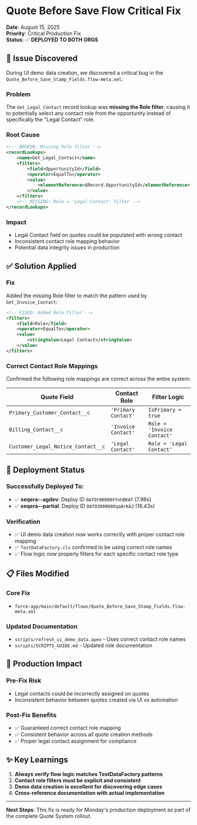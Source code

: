 # Quote Before Save Flow Critical Fix

**Date**: August 15, 2025  
**Priority**: Critical Production Fix  
**Status**: ✅ **DEPLOYED TO BOTH ORGS**

## 🚨 **Issue Discovered**

During UI demo data creation, we discovered a critical bug in the `Quote_Before_Save_Stamp_Fields.flow-meta.xml`:

### **Problem**
The `Get_Legal_Contact` record lookup was **missing the Role filter**, causing it to potentially select any contact role from the opportunity instead of specifically the "Legal Contact" role.

### **Root Cause**
```xml
<!-- BROKEN: Missing Role filter -->
<recordLookups>
    <name>Get_Legal_Contact</name>
    <filters>
        <field>OpportunityId</field>
        <operator>EqualTo</operator>
        <value>
            <elementReference>$Record.OpportunityId</elementReference>
        </value>
    </filters>
    <!-- MISSING: Role = 'Legal Contact' filter -->
</recordLookups>
```

### **Impact**
- Legal Contact field on quotes could be populated with wrong contact
- Inconsistent contact role mapping behavior
- Potential data integrity issues in production

## ✅ **Solution Applied**

### **Fix**
Added the missing Role filter to match the pattern used by `Get_Invoice_Contact`:

```xml
<!-- FIXED: Added Role filter -->
<filters>
    <field>Role</field>
    <operator>EqualTo</operator>
    <value>
        <stringValue>Legal Contact</stringValue>
    </value>
</filters>
```

### **Correct Contact Role Mappings**
Confirmed the following role mappings are correct across the entire system:

| Quote Field | Contact Role | Filter Logic |
|-------------|--------------|--------------|
| `Primary_Customer_Contact__c` | `'Primary Contact'` | `IsPrimary = true` |
| `Billing_Contact__c` | `'Invoice Contact'` | `Role = 'Invoice Contact'` |
| `Customer_Legal_Notice_Contact__c` | `'Legal Contact'` | `Role = 'Legal Contact'` |

## 🚀 **Deployment Status**

### **Successfully Deployed To:**
- ✅ **seqera--agdev**: Deploy ID `0AfOt00000VYnhBKAT` (7.98s)
- ✅ **seqera--partial**: Deploy ID `0AfO300000XqaArKAJ` (16.43s)

### **Verification**
- ✅ UI demo data creation now works correctly with proper contact role mapping
- ✅ `TestDataFactory.cls` confirmed to be using correct role names
- ✅ Flow logic now properly filters for each specific contact role type

## 📋 **Files Modified**

### **Core Fix**
- `force-app/main/default/flows/Quote_Before_Save_Stamp_Fields.flow-meta.xml`

### **Updated Documentation**
- `scripts/refresh_ui_demo_data.apex` - Uses correct contact role names
- `scripts/SCRIPTS_GUIDE.md` - Updated role documentation

## 🎯 **Production Impact**

### **Pre-Fix Risk**
- Legal contacts could be incorrectly assigned on quotes
- Inconsistent behavior between quotes created via UI vs automation

### **Post-Fix Benefits**
- ✅ Guaranteed correct contact role mapping
- ✅ Consistent behavior across all quote creation methods
- ✅ Proper legal contact assignment for compliance

## ✨ **Key Learnings**

1. **Always verify flow logic matches TestDataFactory patterns**
2. **Contact role filters must be explicit and consistent**
3. **Demo data creation is excellent for discovering edge cases**
4. **Cross-reference documentation with actual implementation**

---

**Next Steps**: This fix is ready for Monday's production deployment as part of the complete Quote System rollout.
